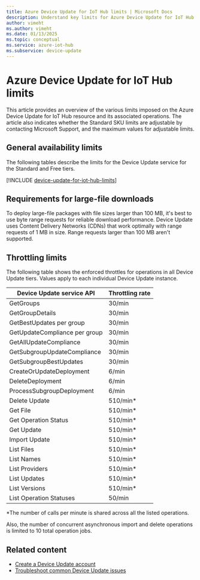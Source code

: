 ```yaml
---
title: Azure Device Update for IoT Hub limits | Microsoft Docs
description: Understand key limits for Azure Device Update for IoT Hub.
author: vimeht
ms.author: vimeht
ms.date: 01/13/2025
ms.topic: conceptual
ms.service: azure-iot-hub
ms.subservice: device-update
---
```


# Azure Device Update for IoT Hub limits

This article provides an overview of the various limits imposed on the Azure Device Update for IoT Hub resource and its associated operations. The article also indicates whether the Standard SKU limits are adjustable by contacting Microsoft Support, and the maximum values for adjustable limits.

## General availability limits

The following tables describe the limits for the Device Update service for the Standard and Free tiers. 

[!INCLUDE [device-update-for-iot-hub-limits](../../includes/device-update-for-iot-hub-limits.md)]

## Requirements for large-file downloads

To deploy large-file packages with file sizes larger than 100 MB, it's best to use byte range requests for reliable download performance. Device Update uses Content Delivery Networks (CDNs) that work optimally with range requests of 1 MB in size. Range requests larger than 100 MB aren't supported.

## Throttling limits

The following table shows the enforced throttles for operations in all Device Update tiers. Values apply to each individual Device Update instance.

|Device Update service API | Throttling rate |
|-------------------------|------------------|
|GetGroups |30/min|
|GetGroupDetails| 30/min|
|GetBestUpdates per group| 30/min|
|GetUpdateCompliance per group| 30/min|
|GetAllUpdateCompliance |30/min|
|GetSubgroupUpdateCompliance| 30/min|
|GetSubgroupBestUpdates| 30/min|
|CreateOrUpdateDeployment| 6/min |
|DeleteDeployment| 6/min |
|ProcessSubgroupDeployment | 6/min|
|Delete Update | 510/min*|
|Get File| 510/min*|
|Get Operation Status| 510/min*|
|Get Update| 510/min*|
|Import Update| 510/min*|
|List Files| 510/min*|
|List Names| 510/min*|
|List Providers| 510/min*|
|List Updates| 510/min*|
|List Versions| 510/min*|
|List Operation Statuses| 50/min|

\*The number of calls per minute is shared across all the listed operations.

Also, the number of concurrent asynchronous import and delete operations is limited to 10 total operation jobs.

## Related content

- [Create a Device Update account](create-device-update-account.md)
- [Troubleshoot common Device Update issues](troubleshoot-device-update.md)
